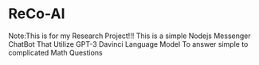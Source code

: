 # ReCo-AI
Note:This is for my Research Project!!!
This is a simple Nodejs Messenger ChatBot That Utilize GPT-3 Davinci Language Model To answer simple to complicated Math Questions
